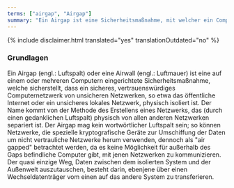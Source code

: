 ```yaml
---
terms: ["airgap", "Airgap"]
summary: "Ein Airgap ist eine Sicherheitsmaßnahme, mit welcher ein Computer oder Gerät physisch von allen anderen Netzwerken (wie etwa dem Internet) getrennt wird"
---
```


{% include disclaimer.html translated="yes" translationOutdated="no" %}
### Grundlagen

Ein Airgap (engl.: Luftspalt) oder eine Airwall (engl.: Luftmauer) ist eine auf einem oder mehreren Computern eingerichtete Sicherheitsmaßnahme, welche sicherstellt, dass ein sicheres, vertrauenswürdiges Computernetzwerk von unsicheren Netzwerken, so etwa das öffentliche Internet oder ein unsicheres lokales Netzwerk, physisch isoliert ist. Der Name kommt von der Methode des Erstellens eines Netzwerks, das (durch einen gedanklichen Luftspalt) physisch von allen anderen Netzwerken separiert ist. Der Airgap mag kein wortwörtlicher Luftspalt sein; so können Netzwerke, die spezielle kryptografische Geräte zur Umschiffung der Daten um nicht vertrauliche Netzwerke herum verwenden, dennoch als "air gapped" betrachtet werden, da es keine Möglichkeit für außerhalb des Gaps befindliche Computer gibt, mit jenen Netzwerken zu kommunizieren. Der quasi einzige Weg, Daten zwischen dem isolierten System und der Außenwelt auszutauschen, besteht darin, ebenjene über einen Wechseldatenträger vom einen auf das andere System zu transferieren.
